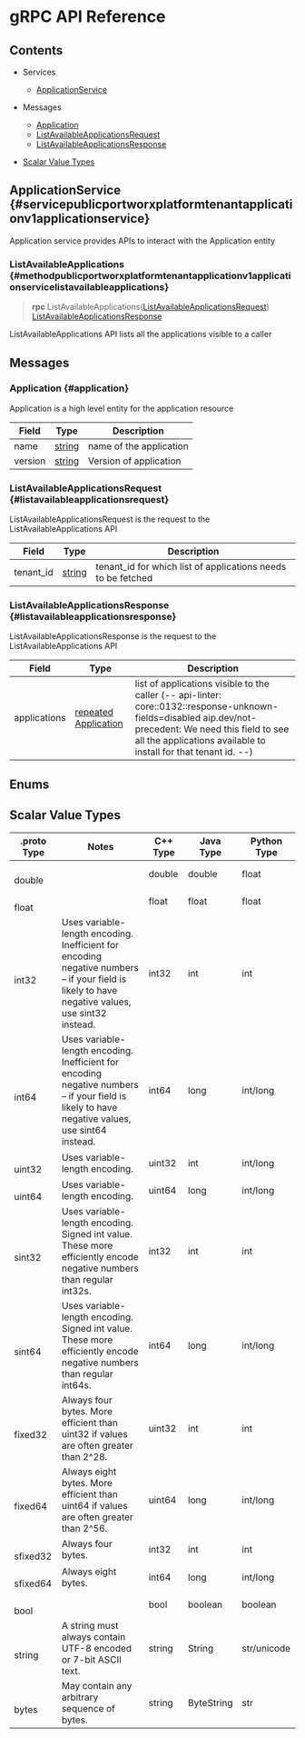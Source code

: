 [//]: # (Generated by grpc-framework using protoc-gen-doc)
[//]: # (Do not edit)

# gRPC API Reference

## Contents


- Services
    - [ApplicationService](#servicepublicportworxplatformtenantapplicationv1applicationservice)
  


- Messages
    - [Application](#application)
    - [ListAvailableApplicationsRequest](#listavailableapplicationsrequest)
    - [ListAvailableApplicationsResponse](#listavailableapplicationsresponse)
  



- [Scalar Value Types](#scalar-value-types)




## ApplicationService {#servicepublicportworxplatformtenantapplicationv1applicationservice}
Application service provides APIs to interact with the Application entity

### ListAvailableApplications {#methodpublicportworxplatformtenantapplicationv1applicationservicelistavailableapplications}

> **rpc** ListAvailableApplications([ListAvailableApplicationsRequest](#listavailableapplicationsrequest))
    [ListAvailableApplicationsResponse](#listavailableapplicationsresponse)

ListAvailableApplications API lists all the applications visible to a caller
 <!-- end methods -->
 <!-- end services -->

## Messages


### Application {#application}
Application is a high level entity for the application resource


| Field | Type | Description |
| ----- | ---- | ----------- |
| name | [ string](#string) | name of the application |
| version | [ string](#string) | Version of application |
 <!-- end Fields -->
 <!-- end HasFields -->


### ListAvailableApplicationsRequest {#listavailableapplicationsrequest}
ListAvailableApplicationsRequest is the request to the ListAvailableApplications API


| Field | Type | Description |
| ----- | ---- | ----------- |
| tenant_id | [ string](#string) | tenant_id for which list of applications needs to be fetched |
 <!-- end Fields -->
 <!-- end HasFields -->


### ListAvailableApplicationsResponse {#listavailableapplicationsresponse}
ListAvailableApplicationsResponse is the request to the ListAvailableApplications API


| Field | Type | Description |
| ----- | ---- | ----------- |
| applications | [repeated Application](#application) | list of applications visible to the caller (-- api-linter: core::0132::response-unknown-fields=disabled aip.dev/not-precedent: We need this field to see all the applications available to install for that tenant id. --) |
 <!-- end Fields -->
 <!-- end HasFields -->
 <!-- end messages -->

## Enums
 <!-- end Enums -->
 <!-- end Files -->

## Scalar Value Types

| .proto Type | Notes | C++ Type | Java Type | Python Type |
| ----------- | ----- | -------- | --------- | ----------- |
| <div><h4 id="double" /></div><a name="double" /> double |  | double | double | float |
| <div><h4 id="float" /></div><a name="float" /> float |  | float | float | float |
| <div><h4 id="int32" /></div><a name="int32" /> int32 | Uses variable-length encoding. Inefficient for encoding negative numbers – if your field is likely to have negative values, use sint32 instead. | int32 | int | int |
| <div><h4 id="int64" /></div><a name="int64" /> int64 | Uses variable-length encoding. Inefficient for encoding negative numbers – if your field is likely to have negative values, use sint64 instead. | int64 | long | int/long |
| <div><h4 id="uint32" /></div><a name="uint32" /> uint32 | Uses variable-length encoding. | uint32 | int | int/long |
| <div><h4 id="uint64" /></div><a name="uint64" /> uint64 | Uses variable-length encoding. | uint64 | long | int/long |
| <div><h4 id="sint32" /></div><a name="sint32" /> sint32 | Uses variable-length encoding. Signed int value. These more efficiently encode negative numbers than regular int32s. | int32 | int | int |
| <div><h4 id="sint64" /></div><a name="sint64" /> sint64 | Uses variable-length encoding. Signed int value. These more efficiently encode negative numbers than regular int64s. | int64 | long | int/long |
| <div><h4 id="fixed32" /></div><a name="fixed32" /> fixed32 | Always four bytes. More efficient than uint32 if values are often greater than 2^28. | uint32 | int | int |
| <div><h4 id="fixed64" /></div><a name="fixed64" /> fixed64 | Always eight bytes. More efficient than uint64 if values are often greater than 2^56. | uint64 | long | int/long |
| <div><h4 id="sfixed32" /></div><a name="sfixed32" /> sfixed32 | Always four bytes. | int32 | int | int |
| <div><h4 id="sfixed64" /></div><a name="sfixed64" /> sfixed64 | Always eight bytes. | int64 | long | int/long |
| <div><h4 id="bool" /></div><a name="bool" /> bool |  | bool | boolean | boolean |
| <div><h4 id="string" /></div><a name="string" /> string | A string must always contain UTF-8 encoded or 7-bit ASCII text. | string | String | str/unicode |
| <div><h4 id="bytes" /></div><a name="bytes" /> bytes | May contain any arbitrary sequence of bytes. | string | ByteString | str |

